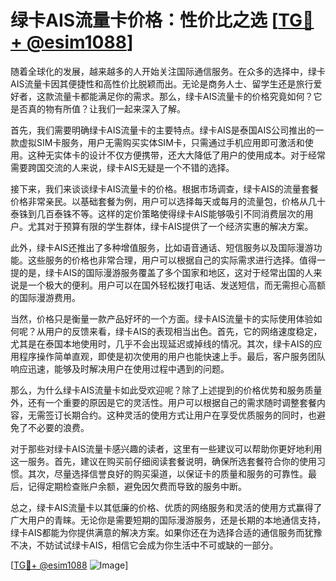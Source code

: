 # 绿卡AIS流量卡价格：性价比之选 [[TG💪+ @esim1088](https://t.me/s/esim1088)]

随着全球化的发展，越来越多的人开始关注国际通信服务。在众多的选择中，绿卡AIS流量卡因其便捷性和高性价比脱颖而出。无论是商务人士、留学生还是旅行爱好者，这款流量卡都能满足你的需求。那么，绿卡AIS流量卡的价格究竟如何？它是否真的物有所值？让我们一起来深入了解。

首先，我们需要明确绿卡AIS流量卡的主要特点。绿卡AIS是泰国AIS公司推出的一款虚拟SIM卡服务，用户无需购买实体SIM卡，只需通过手机应用即可激活和使用。这种无实体卡的设计不仅方便携带，还大大降低了用户的使用成本。对于经常需要跨国交流的人来说，绿卡AIS无疑是一个不错的选择。

接下来，我们来谈谈绿卡AIS流量卡的价格。根据市场调查，绿卡AIS的流量套餐价格非常亲民。以基础套餐为例，用户可以选择每天或每月的流量包，价格从几十泰铢到几百泰铢不等。这样的定价策略使得绿卡AIS能够吸引不同消费层次的用户。尤其对于预算有限的学生群体，绿卡AIS提供了一个经济实惠的解决方案。

此外，绿卡AIS还推出了多种增值服务，比如语音通话、短信服务以及国际漫游功能。这些服务的价格也非常合理，用户可以根据自己的实际需求进行选择。值得一提的是，绿卡AIS的国际漫游服务覆盖了多个国家和地区，这对于经常出国的人来说是一个极大的便利。用户可以在国外轻松拨打电话、发送短信，而无需担心高额的国际漫游费用。

当然，价格只是衡量一款产品好坏的一个方面。绿卡AIS流量卡的实际使用体验如何呢？从用户的反馈来看，绿卡AIS的表现相当出色。首先，它的网络速度稳定，尤其是在泰国本地使用时，几乎不会出现延迟或掉线的情况。其次，绿卡AIS的应用程序操作简单直观，即使是初次使用的用户也能快速上手。最后，客户服务团队响应迅速，能够及时解决用户在使用过程中遇到的问题。

那么，为什么绿卡AIS流量卡如此受欢迎呢？除了上述提到的价格优势和服务质量外，还有一个重要的原因是它的灵活性。用户可以根据自己的需求随时调整套餐内容，无需签订长期合约。这种灵活的使用方式让用户在享受优质服务的同时，也避免了不必要的浪费。

对于那些对绿卡AIS流量卡感兴趣的读者，这里有一些建议可以帮助你更好地利用这一服务。首先，建议在购买前仔细阅读套餐说明，确保所选套餐符合你的使用习惯。其次，尽量选择信誉良好的购买渠道，以保证卡的质量和服务的可靠性。最后，记得定期检查账户余额，避免因欠费而导致的服务中断。

总之，绿卡AIS流量卡以其低廉的价格、优质的网络服务和灵活的使用方式赢得了广大用户的青睐。无论你是需要短期的国际漫游服务，还是长期的本地通信支持，绿卡AIS都能为你提供满意的解决方案。如果你还在为选择合适的通信服务而犹豫不决，不妨试试绿卡AIS，相信它会成为你生活中不可或缺的一部分。

[[TG💪+ @esim1088](https://t.me/s/esim1088) ![Image](https://i.postimg.cc/4NQfJmqS/Snipaste-2025-05-13-00-14-12.png)]
